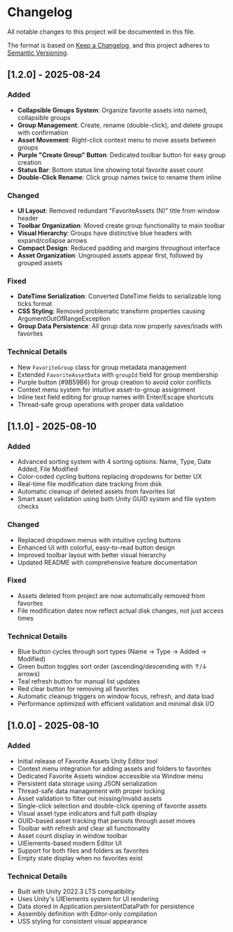 # Changelog

All notable changes to this project will be documented in this file.

The format is based on [Keep a Changelog](https://keepachangelog.com/en/1.0.0/),
and this project adheres to [Semantic Versioning](https://semver.org/spec/v2.0.0.html).

## [1.2.0] - 2025-08-24

### Added
- **Collapsible Groups System**: Organize favorite assets into named, collapsible groups
- **Group Management**: Create, rename (double-click), and delete groups with confirmation
- **Asset Movement**: Right-click context menu to move assets between groups
- **Purple "Create Group" Button**: Dedicated toolbar button for easy group creation
- **Status Bar**: Bottom status line showing total favorite asset count
- **Double-Click Rename**: Click group names twice to rename them inline

### Changed
- **UI Layout**: Removed redundant "FavoriteAssets (N)" title from window header
- **Toolbar Organization**: Moved create group functionality to main toolbar
- **Visual Hierarchy**: Groups have distinctive blue headers with expand/collapse arrows
- **Compact Design**: Reduced padding and margins throughout interface
- **Asset Organization**: Ungrouped assets appear first, followed by grouped assets

### Fixed
- **DateTime Serialization**: Converted DateTime fields to serializable long ticks format
- **CSS Styling**: Removed problematic transform properties causing ArgumentOutOfRangeException
- **Group Data Persistence**: All group data now properly saves/loads with favorites

### Technical Details
- New `FavoriteGroup` class for group metadata management
- Extended `FavoriteAssetData` with `groupId` field for group membership
- Purple button (#9B59B6) for group creation to avoid color conflicts
- Context menu system for intuitive asset-to-group assignment
- Inline text field editing for group names with Enter/Escape shortcuts
- Thread-safe group operations with proper data validation

## [1.1.0] - 2025-08-10

### Added
- Advanced sorting system with 4 sorting options: Name, Type, Date Added, File Modified
- Color-coded cycling buttons replacing dropdowns for better UX
- Real-time file modification date tracking from disk
- Automatic cleanup of deleted assets from favorites list
- Smart asset validation using both Unity GUID system and file system checks

### Changed
- Replaced dropdown menus with intuitive cycling buttons
- Enhanced UI with colorful, easy-to-read button design
- Improved toolbar layout with better visual hierarchy
- Updated README with comprehensive feature documentation

### Fixed
- Assets deleted from project are now automatically removed from favorites
- File modification dates now reflect actual disk changes, not just access times

### Technical Details
- Blue button cycles through sort types (Name → Type → Added → Modified)
- Green button toggles sort order (ascending/descending with ↑/↓ arrows)
- Teal refresh button for manual list updates
- Red clear button for removing all favorites
- Automatic cleanup triggers on window focus, refresh, and data load
- Performance optimized with efficient validation and minimal disk I/O

## [1.0.0] - 2025-08-10

### Added
- Initial release of Favorite Assets Unity Editor tool
- Context menu integration for adding assets and folders to favorites
- Dedicated Favorite Assets window accessible via Window menu
- Persistent data storage using JSON serialization
- Thread-safe data management with proper locking
- Asset validation to filter out missing/invalid assets
- Single-click selection and double-click opening of favorite assets
- Visual asset type indicators and full path display
- GUID-based asset tracking that persists through asset moves
- Toolbar with refresh and clear all functionality
- Asset count display in window toolbar
- UIElements-based modern Editor UI
- Support for both files and folders as favorites
- Empty state display when no favorites exist

### Technical Details
- Built with Unity 2022.3 LTS compatibility
- Uses Unity's UIElements system for UI rendering
- Data stored in Application.persistentDataPath for persistence
- Assembly definition with Editor-only compilation
- USS styling for consistent visual appearance